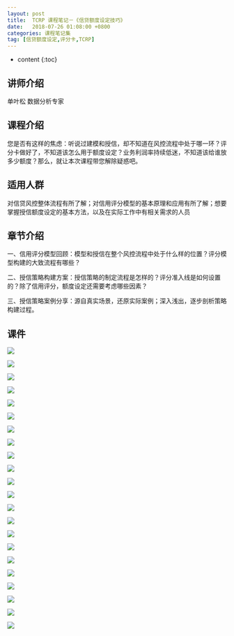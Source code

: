 ```yaml
---
layout: post
title:  TCRP 课程笔记－《信贷额度设定技巧》
date:   2018-07-26 01:08:00 +0800
categories: 课程笔记集
tag: [信贷额度设定,评分卡,TCRP]
---
```

* content
{:toc}


讲师介绍
----

单叶松 数据分析专家

课程介绍
----

您是否有这样的焦虑：听说过建模和授信，却不知道在风控流程中处于哪一环？评分卡做好了，不知道该怎么用于额度设定？业务利润率持续低迷，不知道该给谁放多少额度？那么，就让本次课程带您解除疑惑吧。

适用人群
----

对信贷风控整体流程有所了解；对信用评分模型的基本原理和应用有所了解；想要掌握授信额度设定的基本方法，以及在实际工作中有相关需求的人员

章节介绍
----

一、信用评分模型回顾：模型和授信在整个风控流程中处于什么样的位置？评分模型构建的大致流程有哪些？

二、授信策略构建方案：授信策略的制定流程是怎样的？评分准入线是如何设置的？除了信用评分，额度设定还需要考虑哪些因素？

三、授信策略案例分享：源自真实场景，还原实际案例；深入浅出，逐步剖析策略构建过程。

课件
--

![](https://app.yinxiang.com/shard/s50/res/96571f70-6a28-4b6b-8d2d-70e559911612.png)

![](https://app.yinxiang.com/shard/s50/res/5c79ed41-d019-4553-90c8-b7612461f1dc.png)

![](https://app.yinxiang.com/shard/s50/res/bb6c0e09-0124-4efc-82dd-2b45df7bd53c.png)

![](https://app.yinxiang.com/shard/s50/res/5e38e42a-32fe-4ba2-b433-57b08d898942.png)

![](https://app.yinxiang.com/shard/s50/res/4733c4c1-748e-45ca-812c-6442c19ca409.png)

![](https://app.yinxiang.com/shard/s50/res/4a68a022-5e4d-46d7-8c2c-7cf42b0fa839.png)

![](https://app.yinxiang.com/shard/s50/res/46efdec5-37a2-40af-b7ab-809cb23af8ba.png)

![](https://app.yinxiang.com/shard/s50/res/f34e0be7-3a3d-4625-9758-723a598740d3.png)

![](https://app.yinxiang.com/shard/s50/res/3ebf22da-2a8b-424d-8168-e86b45a0f077.png)

![](https://app.yinxiang.com/shard/s50/res/f3763138-2267-4648-a28c-028a1870c767.png)

![](https://app.yinxiang.com/shard/s50/res/b1d8714b-3812-45de-8b4a-631cb17a28e8.png)

![](https://app.yinxiang.com/shard/s50/res/ac4e1542-4c96-4da9-bee9-95bf1839a8f6.png)

![](https://app.yinxiang.com/shard/s50/res/f6cdacf1-396c-405f-9636-6eff146aea84.png)

![](https://app.yinxiang.com/shard/s50/res/391d4f4f-0265-49bc-8d61-b9175523fc9a.png)

![](https://app.yinxiang.com/shard/s50/res/3e9e6e27-fa96-43c3-8960-6a03a5687ec6.png)

![](https://app.yinxiang.com/shard/s50/res/b305d350-7c50-4354-98f4-3ce28b47408d.png)

![](https://app.yinxiang.com/shard/s50/res/c97ac3cd-0c04-4aaa-a497-bed983d4d702.png)

![](https://app.yinxiang.com/shard/s50/res/4acb5047-5cc3-47fa-bf3f-776463d47841.png)

![](https://app.yinxiang.com/shard/s50/res/d29cc6c6-97a2-47e6-b04b-af4d6f912642.png)

![](https://app.yinxiang.com/shard/s50/res/d70f6e91-b719-4191-8eb5-f0916b0268be.png)

![](https://app.yinxiang.com/shard/s50/res/d3736c50-5cb4-4052-b4a6-1db5282c07ab.png)

![](https://app.yinxiang.com/shard/s50/res/169f9b65-a3c0-4a25-8b79-a2600d4df309.png)